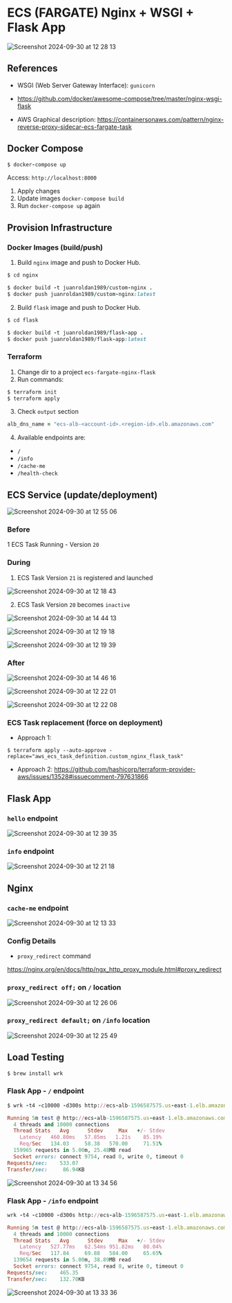 # ECS (FARGATE) Nginx + WSGI + Flask App

![Screenshot 2024-09-30 at 12 28 13](https://github.com/user-attachments/assets/20bef5c8-8723-40b9-92be-be8427a8ee5e)

## References

- WSGI (Web Server Gateway Interface): `gunicorn`

- https://github.com/docker/awesome-compose/tree/master/nginx-wsgi-flask

- AWS Graphical description:
  https://containersonaws.com/pattern/nginx-reverse-proxy-sidecar-ecs-fargate-task

## Docker Compose

```ruby
$ docker-compose up
```

Access: `http://localhost:8000`

1. Apply changes
2. Update images `docker-compose build`
3. Run `docker-compose up` again

## Provision Infrastructure

### Docker Images (build/push)

1. Build `nginx` image and push to Docker Hub.

```ruby
$ cd nginx

$ docker build -t juanroldan1989/custom-nginx .
$ docker push juanroldan1989/custom-nginx:latest
```

2. Build `flask` image and push to Docker Hub.

```ruby
$ cd flask

$ docker build -t juanroldan1989/flask-app .
$ docker push juanroldan1989/flask-app:latest
```

### Terraform

1. Change dir to a project `ecs-fargate-nginx-flask`
2. Run commands:

```ruby
$ terraform init
$ terraform apply
```

3. Check `output` section

```ruby
alb_dns_name = "ecs-alb-<account-id>.<region-id>.elb.amazonaws.com"
```

4. Available endpoints are:

- `/`
- `/info`
- `/cache-me`
- `/health-check`

## ECS Service (update/deployment)

![Screenshot 2024-09-30 at 12 55 06](https://github.com/user-attachments/assets/f258d3fb-09d2-4e01-b64b-9ebc1c42dcdf)

### Before

1 ECS Task Running - Version `20`

### During

1. ECS Task Version `21` is registered and launched

![Screenshot 2024-09-30 at 12 18 43](https://github.com/user-attachments/assets/b25f8f73-a811-486e-8db9-c595e82c70e8)

2. ECS Task Version `20` becomes `inactive`

![Screenshot 2024-09-30 at 14 44 13](https://github.com/user-attachments/assets/b783bd4f-fbcf-41a2-ad37-cad6bb66692d)

![Screenshot 2024-09-30 at 12 19 18](https://github.com/user-attachments/assets/f0dd834a-258c-4558-876e-4827bb92b1a4)

![Screenshot 2024-09-30 at 12 19 39](https://github.com/user-attachments/assets/ce0aa9b1-5a77-4d91-b21f-a3f9180668c4)

### After

![Screenshot 2024-09-30 at 14 46 16](https://github.com/user-attachments/assets/5978340b-a7a7-4a9b-8cd2-b1e0818cc344)

![Screenshot 2024-09-30 at 12 22 01](https://github.com/user-attachments/assets/d2bcc2c4-ca9c-491c-a8c5-6dccccef6c91)

![Screenshot 2024-09-30 at 12 22 08](https://github.com/user-attachments/assets/f1d66f78-7f2b-4226-9811-4bb96f6969be)

### ECS Task replacement (force on deployment)

- Approach 1:

```
$ terraform apply --auto-approve -replace="aws_ecs_task_definition.custom_nginx_flask_task"
```

- Approach 2:
  https://github.com/hashicorp/terraform-provider-aws/issues/13528#issuecomment-797631866

## Flask App

### `hello` endpoint

![Screenshot 2024-09-30 at 12 39 35](https://github.com/user-attachments/assets/0268c725-ab5f-48b0-8698-0aa97bcd2967)

### `info` endpoint

![Screenshot 2024-09-30 at 12 21 18](https://github.com/user-attachments/assets/50df6d33-95d3-4ed4-b63a-83a3a93b9d7f)

## Nginx

### `cache-me` endpoint

![Screenshot 2024-09-30 at 12 13 33](https://github.com/user-attachments/assets/9cf8d577-56e3-477f-9430-1dd2809f81c8)

### Config Details

- `proxy_redirect` command

https://nginx.org/en/docs/http/ngx_http_proxy_module.html#proxy_redirect

### `proxy_redirect off;` on `/` location

![Screenshot 2024-09-30 at 12 26 06](https://github.com/user-attachments/assets/5493eac2-ee91-42b7-b831-4616ef9af0f7)

### `proxy_redirect default;` on `/info` location

![Screenshot 2024-09-30 at 12 25 49](https://github.com/user-attachments/assets/ee766562-b084-456a-a035-e0915fcc8f46)

## Load Testing

```ruby
$ brew install wrk
```

### Flask App - `/` endpoint

```ruby
$ wrk -t4 -c10000 -d300s http://ecs-alb-1596587575.us-east-1.elb.amazonaws.com/

Running 5m test @ http://ecs-alb-1596587575.us-east-1.elb.amazonaws.com/
  4 threads and 10000 connections
  Thread Stats   Avg      Stdev     Max   +/- Stdev
    Latency   460.80ms   57.85ms   1.21s    85.19%
    Req/Sec   134.03     58.38   570.00     71.51%
  159965 requests in 5.00m, 25.48MB read
  Socket errors: connect 9754, read 0, write 0, timeout 0
Requests/sec:    533.07
Transfer/sec:     86.94KB
```

![Screenshot 2024-09-30 at 13 34 56](https://github.com/user-attachments/assets/cab6b6f4-af91-442f-aac4-9502c483d898)

### Flask App - `/info` endpoint

```ruby
wrk -t4 -c10000 -d300s http://ecs-alb-1596587575.us-east-1.elb.amazonaws.com/info

Running 5m test @ http://ecs-alb-1596587575.us-east-1.elb.amazonaws.com/info
  4 threads and 10000 connections
  Thread Stats   Avg      Stdev     Max   +/- Stdev
    Latency   527.77ms   62.54ms 951.82ms   80.04%
    Req/Sec   117.84     69.88   584.00     65.65%
  139654 requests in 5.00m, 38.89MB read
  Socket errors: connect 9754, read 0, write 0, timeout 0
Requests/sec:    465.35
Transfer/sec:    132.70KB
```

![Screenshot 2024-09-30 at 13 33 36](https://github.com/user-attachments/assets/160b9f43-e588-4c50-a015-ff5e8ceaf430)
